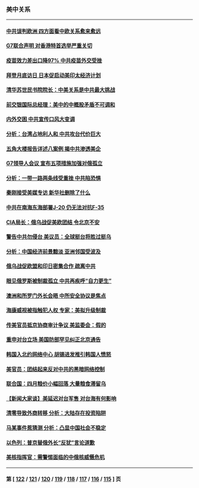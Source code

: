 ### 美中关系
---
#### [中共误判欧洲 四方面看中欧关系愈来愈远](../../pages/nf1412576/n13729164.md) 
#### [G7联合声明 对香港特首选举严重关切](../../pages/nf1412576/n13731520.md) 
#### [疫苗效力差出口降97% 中共疫苗外交受挫](../../pages/nf1412576/n13731461.md) 
#### [拜登月底访日 日本促启动美印太经济计划](../../pages/nf1412576/n13731483.md) 
#### [清华苏世民书院院长：中美关系是中共最大挑战](../../pages/nf1412576/n13731460.md) 
#### [前交银国际总经理：美中的中概股矛盾不可调和](../../pages/nf1412576/n13731487.md) 
#### [内外交困 中共宣传口风大变调](../../pages/nf1412576/n13730675.md) 
#### [分析：台湾占地利人和 中共攻台代价巨大](../../pages/nf1412576/n13727385.md) 
#### [五角大楼报告详述八案例 揭中共渗透美企](../../pages/nf1412576/n13730587.md) 
#### [G7领导人会议 宣布五项措施加强对俄孤立](../../pages/nf1412576/n13730505.md) 
#### [分析：一带一路两条线受重挫 中共陷恐惧](../../pages/nf1412576/n13726633.md) 
#### [秦刚接受美媒专访 新华社删除了什么](../../pages/nf1412576/n13729851.md) 
#### [中共在南海东海部署J-20 仍无法对抗F-35](../../pages/nf1412576/n13723021.md) 
#### [CIA局长：俄乌战促美欧团结 令北京不安](../../pages/nf1412576/n13729735.md) 
#### [警告中共勿侵台 美议员：全球挺台将胜过挺乌](../../pages/nf1412576/n13729571.md) 
#### [分析：中国经济前景黯淡 亚洲邻国受波及](../../pages/nf1412576/n13729719.md) 
#### [俄乌战促欧盟和印日密集合作 疏离中共](../../pages/nf1412576/n13727386.md) 
#### [眼见俄罗斯被制裁孤立 中共再疾呼“自力更生”](../../pages/nf1412576/n13729666.md) 
#### [澳洲和所罗门外长会晤 中所安全协议是焦点](../../pages/nf1412576/n13729569.md) 
#### [海康威视被指触犯人权 专家：美拟升级制裁](../../pages/nf1412576/n13729009.md) 
#### [传美官员抵京协商审计争议 美监委会：假的](../../pages/nf1412576/n13729146.md) 
#### [重申对台立场 美国防部罕见纠正北京通告](../../pages/nf1412576/n13728959.md) 
#### [韩国入北约网络中心 胡锡进发推引韩国人愤怒](../../pages/nf1412576/n13728936.md) 
#### [美官员：团结起来反对中共的黑暗网络控制](../../pages/nf1412576/n13728846.md) 
#### [联合国：四月粮价小幅回落 大量粮食滞留乌](../../pages/nf1412576/n13728737.md) 
#### [【新闻大家谈】美延迟对台军售 对台海有何影响](../../pages/nf1412576/n13728740.md) 
#### [清零导致外商转移 分析：大陆存在投资陷阱](../../pages/nf1412576/n13728263.md) 
#### [马某事件惹猜测 分析：凸显中国社会不稳定](../../pages/nf1412576/n13728190.md) 
#### [以色列：普京替俄外长“反犹”言论道歉](../../pages/nf1412576/n13728059.md) 
#### [美核指挥官：需警惕面临的中俄核威慑危机](../../pages/nf1412576/n13727989.md) 

---
#### 第 [ [122](./122.md) / [121](./121.md) / [120](./120.md) / [119](./119.md) / [118](./118.md) / [117](./117.md) / [116](./116.md) / [115](./115.md) ] 页

